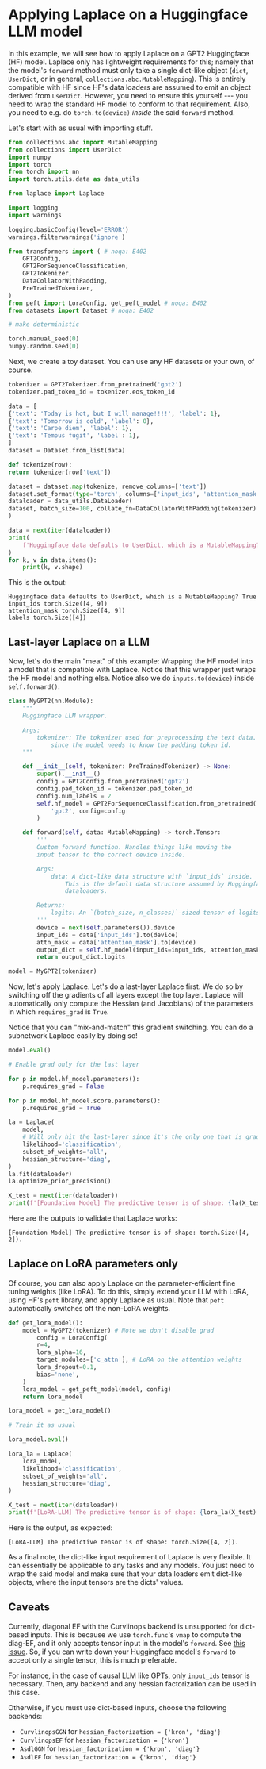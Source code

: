 # Applying Laplace on a Huggingface LLM model

In this example, we will see how to apply Laplace on a GPT2 Huggingface (HF) model.
Laplace only has lightweight requirements for this; namely that the model's `forward`
method must only take a single dict-like object (`dict`, `UserDict`, or in general,
`collections.abc.MutableMapping`). This is entirely compatible with HF since HF's
data loaders are assumed to emit an object derived from `UserDict`. However, you
need to ensure this yourself --- you need to wrap the standard HF model to conform
to that requirement. Also, you need to e.g. do `torch.to(device)` _inside_ the
said `forward` method.

Let's start with as usual with importing stuff.

```python
from collections.abc import MutableMapping
from collections import UserDict
import numpy
import torch
from torch import nn
import torch.utils.data as data_utils

from laplace import Laplace

import logging
import warnings

logging.basicConfig(level='ERROR')
warnings.filterwarnings('ignore')

from transformers import ( # noqa: E402
    GPT2Config,
    GPT2ForSequenceClassification,
    GPT2Tokenizer,
    DataCollatorWithPadding,
    PreTrainedTokenizer,
)
from peft import LoraConfig, get_peft_model # noqa: E402
from datasets import Dataset # noqa: E402

# make deterministic

torch.manual_seed(0)
numpy.random.seed(0)
```

Next, we create a toy dataset. You can use any HF datasets or your own, of course.

```python
tokenizer = GPT2Tokenizer.from_pretrained('gpt2')
tokenizer.pad_token_id = tokenizer.eos_token_id

data = [
{'text': 'Today is hot, but I will manage!!!!', 'label': 1},
{'text': 'Tomorrow is cold', 'label': 0},
{'text': 'Carpe diem', 'label': 1},
{'text': 'Tempus fugit', 'label': 1},
]
dataset = Dataset.from_list(data)

def tokenize(row):
return tokenizer(row['text'])

dataset = dataset.map(tokenize, remove_columns=['text'])
dataset.set_format(type='torch', columns=['input_ids', 'attention_mask', 'label'])
dataloader = data_utils.DataLoader(
dataset, batch_size=100, collate_fn=DataCollatorWithPadding(tokenizer)
)

data = next(iter(dataloader))
print(
    f'Huggingface data defaults to UserDict, which is a MutableMapping? {isinstance(data, UserDict)}'
)
for k, v in data.items():
    print(k, v.shape)
```

This is the output:

```
Huggingface data defaults to UserDict, which is a MutableMapping? True
input_ids torch.Size([4, 9])
attention_mask torch.Size([4, 9])
labels torch.Size([4])
```

## Last-layer Laplace on a LLM

Now, let's do the main "meat" of this example: Wrapping the HF model into a model that is
compatible with Laplace. Notice that this wrapper just wraps the HF model and nothing else.
Notice also we do `inputs.to(device)` inside `self.forward()`.

```python
class MyGPT2(nn.Module):
    """
    Huggingface LLM wrapper.

    Args:
        tokenizer: The tokenizer used for preprocessing the text data. Needed
            since the model needs to know the padding token id.
    """

    def __init__(self, tokenizer: PreTrainedTokenizer) -> None:
        super().__init__()
        config = GPT2Config.from_pretrained('gpt2')
        config.pad_token_id = tokenizer.pad_token_id
        config.num_labels = 2
        self.hf_model = GPT2ForSequenceClassification.from_pretrained(
            'gpt2', config=config
        )

    def forward(self, data: MutableMapping) -> torch.Tensor:
        '''
        Custom forward function. Handles things like moving the
        input tensor to the correct device inside.

        Args:
            data: A dict-like data structure with `input_ids` inside.
                This is the default data structure assumed by Huggingface
                dataloaders.

        Returns:
            logits: An `(batch_size, n_classes)`-sized tensor of logits.
        '''
        device = next(self.parameters()).device
        input_ids = data['input_ids'].to(device)
        attn_mask = data['attention_mask'].to(device)
        output_dict = self.hf_model(input_ids=input_ids, attention_mask=attn_mask)
        return output_dict.logits

model = MyGPT2(tokenizer)
```

Now, let's apply Laplace. Let's do a last-layer Laplace first. We do so by switching off the
gradients of all layers except the top layer. Laplace will automatically only compute the
Hessian (and Jacobians) of the parameters in which `requires_grad` is `True`.

Notice that you can "mix-and-match" this gradient switching. You can do a subnetwork Laplace
easily by doing so!

```python
model.eval()

# Enable grad only for the last layer

for p in model.hf_model.parameters():
    p.requires_grad = False

for p in model.hf_model.score.parameters():
    p.requires_grad = True

la = Laplace(
    model,
    # Will only hit the last-layer since it's the only one that is grad-enabled
    likelihood='classification',
    subset_of_weights='all',
    hessian_structure='diag',
)
la.fit(dataloader)
la.optimize_prior_precision()

X_test = next(iter(dataloader))
print(f'[Foundation Model] The predictive tensor is of shape: {la(X_test).shape}.')
```

Here are the outputs to validate that Laplace works:

```
[Foundation Model] The predictive tensor is of shape: torch.Size([4, 2]).
```

## Laplace on LoRA parameters only

Of course, you can also apply Laplace on the parameter-efficient fine tuning weights (like LoRA).
To do this, simply extend your LLM with LoRA, using HF's `peft` library, and apply Laplace as
usual. Note that `peft` automatically switches off the non-LoRA weights.

```python
def get_lora_model():
    model = MyGPT2(tokenizer) # Note we don't disable grad
        config = LoraConfig(
        r=4,
        lora_alpha=16,
        target_modules=['c_attn'], # LoRA on the attention weights
        lora_dropout=0.1,
        bias='none',
    )
    lora_model = get_peft_model(model, config)
    return lora_model

lora_model = get_lora_model()

# Train it as usual

lora_model.eval()

lora_la = Laplace(
    lora_model,
    likelihood='classification',
    subset_of_weights='all',
    hessian_structure='diag',
)

X_test = next(iter(dataloader))
print(f'[LoRA-LLM] The predictive tensor is of shape: {lora_la(X_test).shape}.')
```

Here is the output, as expected:

```
[LoRA-LLM] The predictive tensor is of shape: torch.Size([4, 2]).
```

As a final note, the dict-like input requirement of Laplace is very flexible. It can essentially
be applicable to any tasks and any models. You just need to wrap the said model and make sure
that your data loaders emit dict-like objects, where the input tensors are the dicts' values.

## Caveats

Currently, diagonal EF with the Curvlinops backend is unsupported for dict-based inputs.
This is because we use `torch.func`'s `vmap` to compute the diag-EF, and it only accepts
tensor input in the model's `forward`.
See [this issue](https://github.com/pytorch/functorch/issues/159).
So, if you can write down your Huggingface model's `forward` to accept only a single tensor,
this is much preferable.

For instance, in the case of causal LLM like GPTs, only `input_ids`
tensor is necessary.
Then, any backend and any hessian factorization can be used in this case.

Otherwise, if you must use dict-based inputs, choose the following backends:

- `CurvlinopsGGN` for `hessian_factorization = {'kron', 'diag'}`
- `CurvlinopsEF` for `hessian_factorization = {'kron'}`
- `AsdlGGN` for `hessian_factorization = {'kron', 'diag'}`
- `AsdlEF` for `hessian_factorization = {'kron', 'diag'}`

